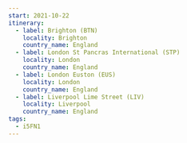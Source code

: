 ```yaml
---
start: 2021-10-22
itinerary:
  - label: Brighton (BTN)
    locality: Brighton
    country_name: England
  - label: London St Pancras International (STP)
    locality: London
    country_name: England
  - label: London Euston (EUS)
    locality: London
    country_name: England
  - label: Liverpool Lime Street (LIV)
    locality: Liverpool
    country_name: England
tags:
  - i5FN1
---
```

